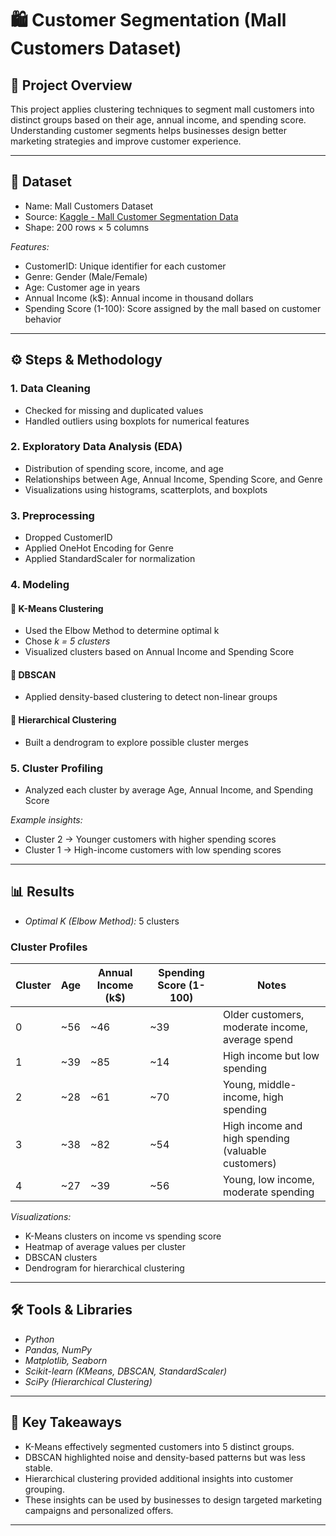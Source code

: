 # 🛍 Customer Segmentation (Mall Customers Dataset)

## 📌 Project Overview
This project applies clustering techniques to segment mall customers into distinct groups based on their age, annual income, and spending score.  
Understanding customer segments helps businesses design better marketing strategies and improve customer experience.

---

## 📂 Dataset
- Name: Mall Customers Dataset  
- Source: [Kaggle - Mall Customer Segmentation Data](https://www.kaggle.com/datasets/shwetabh123/mall-customers)  
- Shape: 200 rows × 5 columns

*Features:*
- CustomerID: Unique identifier for each customer  
- Genre: Gender (Male/Female)  
- Age: Customer age in years  
- Annual Income (k$): Annual income in thousand dollars  
- Spending Score (1-100): Score assigned by the mall based on customer behavior  

---

## ⚙ Steps & Methodology

### 1. Data Cleaning
- Checked for missing and duplicated values  
- Handled outliers using boxplots for numerical features  

### 2. Exploratory Data Analysis (EDA)
- Distribution of spending score, income, and age  
- Relationships between Age, Annual Income, Spending Score, and Genre  
- Visualizations using histograms, scatterplots, and boxplots  

### 3. Preprocessing
- Dropped CustomerID  
- Applied OneHot Encoding for Genre  
- Applied StandardScaler for normalization  

### 4. Modeling
#### 🔹 K-Means Clustering
- Used the Elbow Method to determine optimal k  
- Chose *k = 5 clusters*  
- Visualized clusters based on Annual Income and Spending Score  

#### 🔹 DBSCAN
- Applied density-based clustering to detect non-linear groups  

#### 🔹 Hierarchical Clustering
- Built a dendrogram to explore possible cluster merges  

### 5. Cluster Profiling
- Analyzed each cluster by average Age, Annual Income, and Spending Score  

*Example insights:*  
- Cluster 2 → Younger customers with higher spending scores  
- Cluster 1 → High-income customers with low spending scores  

---

## 📊 Results
- *Optimal K (Elbow Method):* 5 clusters  

### Cluster Profiles  

| Cluster | Age | Annual Income (k$) | Spending Score (1-100) | Notes |
|---------|-----|---------------------|-------------------------|-------|
| 0 | ~56 | ~46 | ~39 | Older customers, moderate income, average spend |
| 1 | ~39 | ~85 | ~14 | High income but low spending |
| 2 | ~28 | ~61 | ~70 | Young, middle-income, high spending |
| 3 | ~38 | ~82 | ~54 | High income and high spending (valuable customers) |
| 4 | ~27 | ~39 | ~56 | Young, low income, moderate spending |

*Visualizations:*
- K-Means clusters on income vs spending score  
- Heatmap of average values per cluster  
- DBSCAN clusters  
- Dendrogram for hierarchical clustering  

---

## 🛠 Tools & Libraries
- *Python*  
- *Pandas, NumPy*  
- *Matplotlib, Seaborn*  
- *Scikit-learn (KMeans, DBSCAN, StandardScaler)*  
- *SciPy (Hierarchical Clustering)*  

---

## 🚀 Key Takeaways
- K-Means effectively segmented customers into 5 distinct groups.  
- DBSCAN highlighted noise and density-based patterns but was less stable.  
- Hierarchical clustering provided additional insights into customer grouping.  
- These insights can be used by businesses to design targeted marketing campaigns and personalized offers.  

---